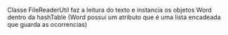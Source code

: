 Classe FileReaderUtil faz a leitura do texto e instancia os objetos Word dentro da 
hashTable (Word possui um atributo que é uma lista encadeada que guarda as ocorrencias)